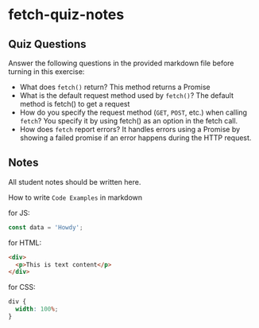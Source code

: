 # fetch-quiz-notes

## Quiz Questions

Answer the following questions in the provided markdown file before turning in this exercise:

- What does `fetch()` return?
  This method returns a Promise
- What is the default request method used by `fetch()`?
  The default method is fetch() to get a request
- How do you specify the request method (`GET`, `POST`, etc.) when calling `fetch`?
  You specify it by using fetch() as an option in the fetch call.
- How does `fetch` report errors?
  It handles errors using a Promise by showing a failed promise if an error happens during the HTTP request.

## Notes

All student notes should be written here.

How to write `Code Examples` in markdown

for JS:

```javascript
const data = 'Howdy';
```

for HTML:

```html
<div>
  <p>This is text content</p>
</div>
```

for CSS:

```css
div {
  width: 100%;
}
```
